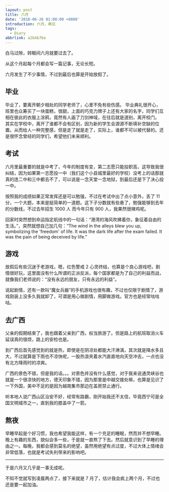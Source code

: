 ```yaml
---
layout: post
title: 六月
date: '2018-06-26 01:00:00 +0800'
introduction: 六月，再见
tags:
  - Diary
abbrlink: a2b4b7be
---
```


白马过隙，转眼间六月就要过去了。

从这个月起每个月都会写一篇记事，无论长短。

六月发生了不少事情，不过到最后也算是开始放假了。

## 毕业

毕业了，要离开朝夕相处的同学老师了，心里不免有些伤感。
毕业典礼很开心，班里也众筹买了一块蛋糕，很甜，上面的巧克力牌子上还有大家的名字，同学们互相在彼此的衣服上涂鸦，竟然有人画了刀剑神域，在往后就是道别，离开校门。
其实在学校中，离开了谁都不会有区别，因为新的学生会源源不断填补空缺的位置。从而给人一种完整感，但是走了就是走了，实际上，谁都不可以被代替的。还是很怀念曾经的同学们，希望他们未来顺利。

## 考试

六月里最重要的就是中考了，今年的制度有变，第二志愿只能投职高，这导致我很纠结，因为如果第一志愿投一中（我们这个小县城里最好的学校）没考上的话那就真的连二中和三中都去不了，可以说是一念天堂一念地狱，到最后还是下了决心投一中。

按照我的成绩如果正常发挥还是可以勉强，不过在考试中出了点小意外，丢了 11 分，一个大题，本来是挺简单的一道题。这下子分数就有些悬了，勉强能够到去年的分数线，不过去年招生 1000 人 而今年只有 900 人，我果然很辣鸡呢。

回家时突然想到命运指定航线中的一句话：“港湾的海风吹拂着你，象征着自由的生活。”，突然就想自己加几句：“The wind in the alleys blew you up, symbolizing the 'freedom' of life. It was the dark life after the exam failed. It was the pain of being deceived by life.”

## 游戏

放假后有些沉迷于老游戏，嗯，红色警戒 2 心灵终结，也算是个良心游戏吧，剧情很好玩，这里面没有什么所谓的正派反派，每个国家都是为了自己的利益而战，就像我们老师说的：“没有永远的朋友，只有永远的利益”。

说起剧情，还有一款叫“魔女兵器”的手机游戏也很有趣，不过也仅限于剧情了，游戏刚装上没多久我就卸了，可谓是用心做剧情，用脚做游戏。官方也是经常咕咕咕。

## 去广西

父亲的假期结束了，我也跟着父亲到广西，权当旅游了。但是路上的航班取消火车延误真的很烦，路上的安检也是。

到广西后首先感觉到的就是热，即使是在阴凉处都能大汗淋漓，其次就是降水多且大，不过就算是下雨也不凉快呢，一股热浪夹着水汽直直地向天空冲去，一点也没有北方降雨时的凉爽。

广西的景色不错，但是我的话。。。对景色并没有什么感觉，对于我来说通灵峡谷也就是一个很凉快的地方，德天印象不错，因为那里是中越交接处嘛，也算是见识了一下外国，美中不足的是因为越南集市那边在盖房禁止通行。

听本地人说广西山区治安不好，经常有路霸，刚开始我还不太信，毕竟西宁可是全国文明城市之一，直到我的膝盖中了一箭。


## 熬夜

早睡早起是个好习惯，我也希望我能这样，有一个充足的睡眠，然而并不想早睡。晚上有趣的东西，貌似会多一些，于是就一直熬了下去。然后就意识到了早睡的理由之一。每晚，我都会感到莫名的绝望，虽然用绝望有点过度，不过大体上情绪会非常低落，也就是考试失利带来的影响吧。

***

于是六月又几乎是一事无成呢。

不知不觉就写到凌晨两点了，接下来就是 7 月了，估计我会疯上两个月，不过也还是要一起加油。